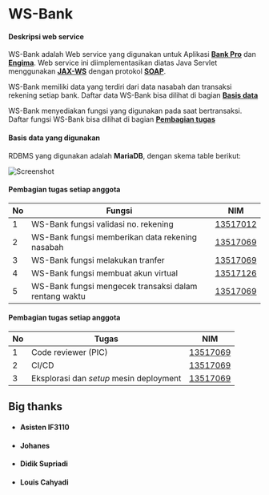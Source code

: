 # WS-Bank

#### Deskripsi web service

WS-Bank adalah Web service yang digunakan untuk Aplikasi
[**Bank Pro**](https://gitlab.informatika.org/if3110-2019-02-k03-03/bank-pro)
dan [**Engima**](https://gitlab.informatika.org/if3110-2019-02-k03-03/engima).
Web service ini diimplementasikan diatas Java Servlet menggunakan
[**JAX-WS**](https://javaee.github.io/metro-jax-ws/) dengan protokol
[**SOAP**](https://www.w3.org/TR/2000/NOTE-SOAP-20000508/).

WS-Bank memiliki data yang terdiri dari data nasabah dan transaksi rekening
setiap bank.
Daftar data WS-Bank bisa dilihat di bagian
[**Basis data**](#basis-data-yang-digunakan)

WS-Bank menyediakan fungsi yang digunakan pada saat bertransaksi.
Daftar fungsi WS-Bank bisa dilihat di bagian
[**Pembagian tugas**](#pembagian-tugas-setiap-anggota)

#### Basis data yang digunakan

RDBMS yang digunakan adalah **MariaDB**, dengan skema table berikut:

![Screenshot](https://i.imgur.com/OjOQ9AT.png)

#### Pembagian tugas setiap anggota
|**No**|**Fungsi**|**NIM**|
|-|-|-|
|1|WS-Bank fungsi validasi no. rekening|[13517012](#johanes)|
|2|WS-Bank fungsi memberikan data rekening nasabah|[13517069](#didik-supriadi)|
|3|WS-Bank fungsi melakukan tranfer|[13517069](#didik-supriadi)|
|4|WS-Bank fungsi membuat akun virtual|[13517126](#louis-cahyadi)|
|5|WS-Bank fungsi mengecek transaksi dalam rentang waktu|[13517069](#didik-supriadi)|

#### Pembagian tugas setiap anggota
|**No**|**Tugas**|**NIM**|
|-|-|-|
|1|Code reviewer (PIC)|[13517069](#didik-supriadi)|
|2|CI/CD|[13517069](#didik-supriadi)|
|3|Eksplorasi dan *setup* mesin deployment|[13517069](#didik-supriadi)|

## Big thanks
* #### Asisten IF3110
* #### Johanes
* #### Didik Supriadi
* #### Louis Cahyadi
